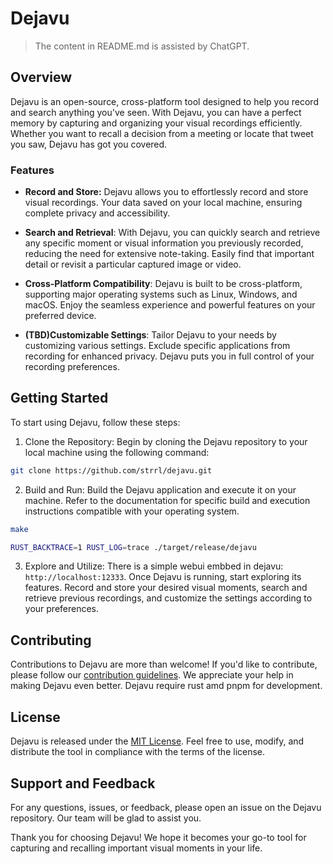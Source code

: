 # Dejavu

> The content in README.md is assisted by ChatGPT.

## Overview

Dejavu is an open-source, cross-platform tool designed to help you record and search anything you've seen. With Dejavu, you can have a perfect memory by capturing and organizing your visual recordings efficiently. Whether you want to recall a decision from a meeting or locate that tweet you saw, Dejavu has got you covered.

### Features

- **Record and Store:** Dejavu allows you to effortlessly record and store visual recordings. Your data saved on your local machine, ensuring complete privacy and accessibility.

- **Search and Retrieval**: With Dejavu, you can quickly search and retrieve any specific moment or visual information you previously recorded, reducing the need for extensive note-taking. Easily find that important detail or revisit a particular captured image or video.

- **Cross-Platform Compatibility**: Dejavu is built to be cross-platform, supporting major operating systems such as Linux, Windows, and macOS. Enjoy the seamless experience and powerful features on your preferred device.

- **(TBD)Customizable Settings**: Tailor Dejavu to your needs by customizing various settings. Exclude specific applications from recording for enhanced privacy. Dejavu puts you in full control of your recording preferences.

## Getting Started

To start using Dejavu, follow these steps:

1. Clone the Repository: Begin by cloning the Dejavu repository to your local machine using the following command:

```bash
git clone https://github.com/strrl/dejavu.git
```

2. Build and Run: Build the Dejavu application and execute it on your machine. Refer to the documentation for specific build and execution instructions compatible with your operating system.

```bash
make
```

```bash
RUST_BACKTRACE=1 RUST_LOG=trace ./target/release/dejavu
```

3. Explore and Utilize: There is a simple webui embbed in dejavu: `http://localhost:12333`. Once Dejavu is running, start exploring its features. Record and store your desired visual moments, search and retrieve previous recordings, and customize the settings according to your preferences.

## Contributing

Contributions to Dejavu are more than welcome! If you'd like to contribute, please follow our [contribution guidelines](https://github.com/STRRL/dejavu/blob/master/CONTRIBUTING.md). We appreciate your help in making Dejavu even better. Dejavu require rust amd pnpm for development.

## License

Dejavu is released under the [MIT License](https://github.com/STRRL/dejavu/blob/master/LICENSE). Feel free to use, modify, and distribute the tool in compliance with the terms of the license.

## Support and Feedback

For any questions, issues, or feedback, please open an issue on the Dejavu repository. Our team will be glad to assist you.

Thank you for choosing Dejavu! We hope it becomes your go-to tool for capturing and recalling important visual moments in your life.
